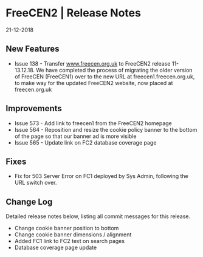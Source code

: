 
__FreeCEN2 | Release Notes__
  =======================
  21-12-2018

  __New Features__
  ----------------

  * Issue 138 - Transfer www.freecen.org.uk to FreeCEN2 release 11-13.12.18.  We have completed the process of migrating the older version of FreeCEN (FreeCEN1) over to the new URL at freecen1.freecen.org.uk, to make way for the updated FreeCEN2 website, now placed at freecen.org.uk


  __Improvements__
  ----------------

  * Issue 573 - Add link to freecen1 from the FreeCEN2 homepage
  * Issue 564 - Reposition and resize the cookie policy banner to the bottom of the page so that our banner ad is more visible
  * Issue 565 - Update link on FC2 database coverage page


  __Fixes__
  ---------

  * Fix for 503 Server Error on FC1 deployed by Sys Admin, following the URL switch over.


  __Change Log__
  ----------------

  Detailed release notes below, listing all commit messages for this release.


* Change cookie banner position to bottom
* Change cookie banner dimensions / alignment
* Added FC1 link to FC2 text on search pages
* Database coverage page update




